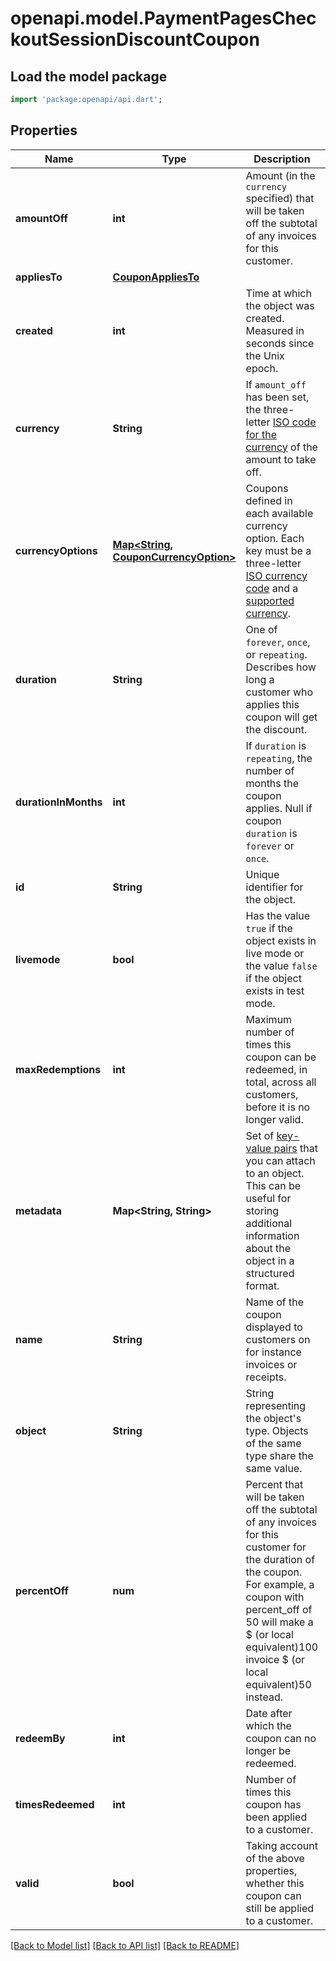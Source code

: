 # openapi.model.PaymentPagesCheckoutSessionDiscountCoupon

## Load the model package
```dart
import 'package:openapi/api.dart';
```

## Properties
Name | Type | Description | Notes
------------ | ------------- | ------------- | -------------
**amountOff** | **int** | Amount (in the `currency` specified) that will be taken off the subtotal of any invoices for this customer. | [optional] 
**appliesTo** | [**CouponAppliesTo**](CouponAppliesTo.md) |  | [optional] 
**created** | **int** | Time at which the object was created. Measured in seconds since the Unix epoch. | 
**currency** | **String** | If `amount_off` has been set, the three-letter [ISO code for the currency](https://stripe.com/docs/currencies) of the amount to take off. | [optional] 
**currencyOptions** | [**Map<String, CouponCurrencyOption>**](CouponCurrencyOption.md) | Coupons defined in each available currency option. Each key must be a three-letter [ISO currency code](https://www.iso.org/iso-4217-currency-codes.html) and a [supported currency](https://stripe.com/docs/currencies). | [optional] [default to const {}]
**duration** | **String** | One of `forever`, `once`, or `repeating`. Describes how long a customer who applies this coupon will get the discount. | 
**durationInMonths** | **int** | If `duration` is `repeating`, the number of months the coupon applies. Null if coupon `duration` is `forever` or `once`. | [optional] 
**id** | **String** | Unique identifier for the object. | 
**livemode** | **bool** | Has the value `true` if the object exists in live mode or the value `false` if the object exists in test mode. | 
**maxRedemptions** | **int** | Maximum number of times this coupon can be redeemed, in total, across all customers, before it is no longer valid. | [optional] 
**metadata** | **Map<String, String>** | Set of [key-value pairs](https://stripe.com/docs/api/metadata) that you can attach to an object. This can be useful for storing additional information about the object in a structured format. | [optional] [default to const {}]
**name** | **String** | Name of the coupon displayed to customers on for instance invoices or receipts. | [optional] 
**object** | **String** | String representing the object's type. Objects of the same type share the same value. | 
**percentOff** | **num** | Percent that will be taken off the subtotal of any invoices for this customer for the duration of the coupon. For example, a coupon with percent_off of 50 will make a $ (or local equivalent)100 invoice $ (or local equivalent)50 instead. | [optional] 
**redeemBy** | **int** | Date after which the coupon can no longer be redeemed. | [optional] 
**timesRedeemed** | **int** | Number of times this coupon has been applied to a customer. | 
**valid** | **bool** | Taking account of the above properties, whether this coupon can still be applied to a customer. | 

[[Back to Model list]](../README.md#documentation-for-models) [[Back to API list]](../README.md#documentation-for-api-endpoints) [[Back to README]](../README.md)


